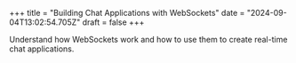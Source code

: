 +++
title = "Building Chat Applications with WebSockets"
date = "2024-09-04T13:02:54.705Z"
draft = false
+++

Understand how WebSockets work and how to use them to create real-time chat applications.
        